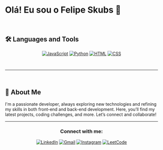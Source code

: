 # Olá! Eu sou o Felipe Skubs 👋
 <br />

## 🛠️ Languages and Tools

<div align="center">
  
[![JavaScript](https://img.shields.io/badge/JavaScript-F7DF1E?style=for-the-badge&logo=javascript&logoColor=black)]()
[![Python](https://img.shields.io/badge/Python-3776AB?style=for-the-badge&logo=python&logoColor=white)]()
[![HTML](https://img.shields.io/badge/HTML-E34F26?style=for-the-badge&logo=html5&logoColor=white)]()
[![CSS](https://img.shields.io/badge/CSS-1572B6?style=for-the-badge&logo=css3&logoColor=white)]()

</div>
<br />

---

 <br />
 
## 🌱 About Me
I'm a passionate developer, always exploring new technologies and refining my skills in both front-end and back-end development. Here, you’ll find my latest projects, coding challenges, and more. Let’s connect and collaborate!

---
<div align="center">

### Connect with me:

[![LinkedIn](https://img.shields.io/badge/LinkedIn-0077B5?style=for-the-badge&logo=linkedin&logoColor=white)](https://www.linkedin.com/in/felipe-skubs-oliveira/)
[![Gmail](https://img.shields.io/badge/Gmail-D14836?style=for-the-badge&logo=gmail&logoColor=white)](mailto:felipe.skubs.oliveira@gmail.com)
[![Instagram](https://img.shields.io/badge/Instagram-E4405F?style=for-the-badge&logo=instagram&logoColor=white)](https://www.instagram.com/felipeskubs/)
[![LeetCode](https://img.shields.io/badge/-LeetCode-FFA116?style=for-the-badge&logo=LeetCode&logoColor=black)](https://leetcode.com/u/FelipeSkubs/)
</div>
